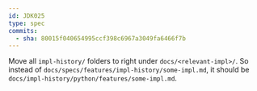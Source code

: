 ```yaml
---
id: JDK025
type: spec
commits:
  - sha: 80015f040654995ccf398c6967a3049fa6466f7b
---
```


Move all `impl-history/` folders to right under `docs/<relevant-impl>/`. So instead of `docs/specs/features/impl-history/some-impl.md`, it should be `docs/impl-history/python/features/some-impl.md`.
